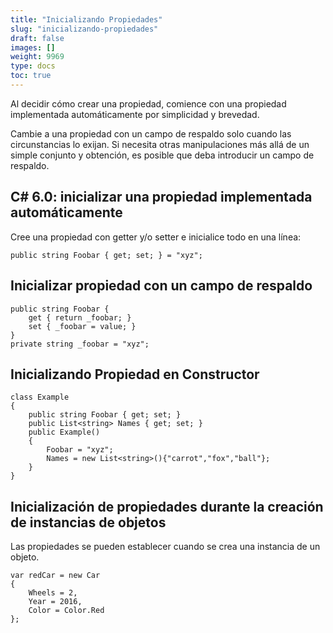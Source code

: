 ```yaml
---
title: "Inicializando Propiedades"
slug: "inicializando-propiedades"
draft: false
images: []
weight: 9969
type: docs
toc: true
---
```


Al decidir cómo crear una propiedad, comience con una propiedad implementada automáticamente por simplicidad y brevedad.

Cambie a una propiedad con un campo de respaldo solo cuando las circunstancias lo exijan. Si necesita otras manipulaciones más allá de un simple conjunto y obtención, es posible que deba introducir un campo de respaldo.

## C# 6.0: inicializar una propiedad implementada automáticamente
Cree una propiedad con getter y/o setter e inicialice todo en una línea:

    public string Foobar { get; set; } = "xyz";

## Inicializar propiedad con un campo de respaldo
    public string Foobar { 
        get { return _foobar; }
        set { _foobar = value; }
    }
    private string _foobar = "xyz";

## Inicializando Propiedad en Constructor
    class Example
    {
        public string Foobar { get; set; }
        public List<string> Names { get; set; }
        public Example()
        {
            Foobar = "xyz";
            Names = new List<string>(){"carrot","fox","ball"};
        }
    }

## Inicialización de propiedades durante la creación de instancias de objetos
Las propiedades se pueden establecer cuando se crea una instancia de un objeto.

    var redCar = new Car 
    {
        Wheels = 2,
        Year = 2016,
        Color = Color.Red
    };

